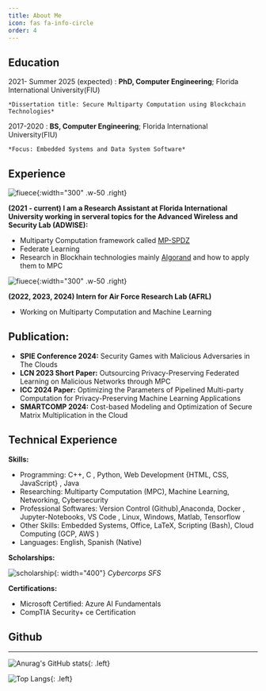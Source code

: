 ```yaml
---
title: About Me
icon: fas fa-info-circle
order: 4
---
```



## **Education**



2021- Summer 2025 (expected)
:   **PhD, Computer Engineering**; Florida International University(FIU)

    *Dissertation title: Secure Multiparty Computation using Blockchain Technologies*

2017-2020
:   **BS, Computer Engineering**; Florida International University(FIU)

    *Focus: Embedded Systems and Data System Software*

## **Experience**




![fiuece](https://cec.fiu.edu/logo.png){:width="300" .w-50 .right}

**(2021 - current) I am a Research Assistant at Florida International University working in serveral topics for the Advanced Wireless and Security Lab (ADWISE):**

* Multiparty Computation framework called [MP-SPDZ](https://github.com/data61/MP-SPDZ)
* Federate Learning
* Research in Blockhain technologies mainly [Algorand](https://www.algorand.com/futurefi/) and how to apply them to MPC


![fiuece](https://www.afrl.af.mil/Portals/90/AFRL%20Logo_BLUE_website_2in.png?ver=SjCg5emtB04mu9Y7nEMlKA%3D%3D
){:width="300" .w-50 .right}

**(2022, 2023, 2024) Intern for Air Force Research Lab (AFRL)**

* Working on Multiparty Computation and Machine Learning



## **Publication:**

* **SPIE Conference 2024:** Security Games with Malicious Adversaries in The Clouds
* **LCN 2023 Short Paper:** Outsourcing Privacy-Preserving Federated Learning on Malicious Networks through MPC
* **ICC 2024 Paper:** Optimizing the Parameters of Pipelined Multi-party Computation for Privacy-Preserving Machine Learning Applications
* **SMARTCOMP 2024:** Cost-based Modeling and Optimization of Secure Matrix Multiplication in the Cloud


## **Technical Experience**


**Skills:**

* Programming: C++, C , Python, Web Development {HTML, CSS, JavaScript} , Java
* Researching: Multiparty Computation (MPC), Machine Learning, Networking, Cybersecurity
* Professional Softwares: Version Control (Github),Anaconda, Docker , Jupyter-Notebooks, VS Code , Linux, Windows, Matlab, Tensorflow
* Other Skills: Embedded Systems, Office, LaTeX, Scripting (Bash), Cloud Computing (GCP, AWS )
* Languages: English, Spanish (Native)

**Scholarships:**

![scholarship](https://www.bowiestate.edu/admissions-and-aid/images/nsf-cybercorps-logo.jpg){: width="400"}
_Cybercorps SFS_


**Certifications:**
* Microsoft Certified: Azure AI Fundamentals
* CompTIA Security+ ce Certification


## Github

----

![Anurag's GitHub stats](https://github-readme-stats.vercel.app/api?username=rhg101997&show_icons=true&theme=github_dark&hide_rank=true){: .left}

![Top Langs](https://github-readme-stats.vercel.app/api/top-langs/?username=rhg101997&size_weight=0.5&count_weight=0.5&theme=github_dark){: .left}






